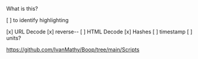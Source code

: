 What is this?

[ ] to identify highlighting

[x] URL Decode
[x] reverse--
[ ] HTML Decode
[x] Hashes
[ ] timestamp
[ ] units?


https://github.com/IvanMathy/Boop/tree/main/Scripts